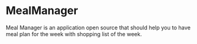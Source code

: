 # MealManager
Meal Manager is an application open source that should help you to have meal plan for the week with shopping list of the week.
